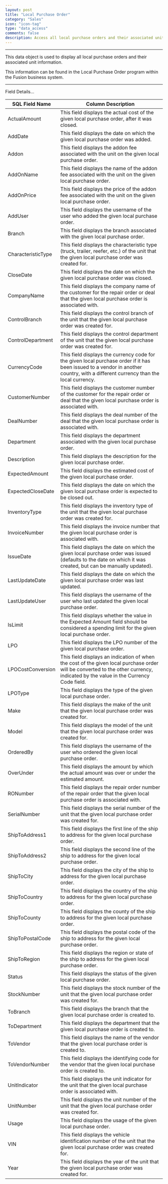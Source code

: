 ```yaml
---
layout: post
title: "Local Purchase Order"
category: "Sales"
icon: "icon-tag"
type: "data_access"
comments: falsedescription: Access all local purchase orders and their associated unit information
---
```


---
This data object is used to display all local purchase orders and their
associated unit information.

This information can be found in the Local Purchase Order program within the
Fusion business system.

 <!-- SQL VIEW:  **vwSM_SSR_LPO**



 -->  <hr>Field Details...

| **SQL Field Name** | **Column Description**                                                                                                                                                            |
|---|---|
| ActualAmount       | This field displays the actual cost of the given local purchase order, after it was closed.                                                                                       |
| AddDate            | This field displays the date on which the given local purchase order was added.                                                                                                   |
| Addon              | This field displays the addon fee associated with the unit on the given local purchase order.                                                                                     |
| AddOnName          | This field displays the name of the addon fee associated with the unit on the given local purchase order.                                                                         |
| AddOnPrice         | This field displays the price of the addon fee associated with the unit on the given local purchase order.                                                                        |
| AddUser            | This field displays the username of the user who added the given local purchase order.                                                                                            |
| Branch             | This field displays the branch associated with the given local purchase order.                                                                                                    |
| CharacteristicType | This field displays the characteristic type (truck, trailer, reefer, etc.) of the unit that the given local purchase order was created for.                                       |
| CloseDate          | This field displays the date on which the given local purchase order was closed.                                                                                                  |
| CompanyName        | This field displays the company name of the customer for the repair order or deal that the given local purchase order is associated with.                                         |
| ControlBranch      | This field displays the control branch of the unit that the given local purchase order was created for.                                                                           |
| ControlDepartment  | This field displays the control department of the unit that the given local purchase order was created for.                                                                       |
| CurrencyCode       | This field displays the currency code for the given local purchase order if it has been issued to a vendor in another country, with a different currency than the local currency. |
| CustomerNumber     | This field displays the customer number of the customer for the repair order or deal that the given local purchase order is associated with.                                      |
| DealNumber         | This field displays the deal number of the deal that the given local purchase order is associated with.                                                                           |
| Department         | This field displays the department associated with the given local purchase order.                                                                                                |
| Description        | This field displays the description for the given local purchase order.                                                                                                           |
| ExpectedAmount     | This field displays the estimated cost of the given local purchase order.                                                                                                         |
| ExpectedCloseDate  | This field displays the date on which the given local purchase order is expected to be closed out.                                                                                |
| InventoryType      | This field displays the inventory type of the unit that the given local purchase order was created for.                                                                           |
| InvoiceNumber      | This field displays the invoice number that the given local purchase order is associated with.                                                                                    |
| IssueDate          | This field displays the date on which the given local purchase order was issued (defaults to the date on which it was created, but can be manually updated).                      |
| LastUpdateDate     | This field displays the date on which the given local purchase order was last updated.                                                                                            |
| LastUpdateUser     | This field displays the username of the user who last updated the given local purchase order.                                                                                     |
| IsLimit            | This field displays whether the value in the Expected Amount field should be considered a spending limit for the given local purchase order.                                      |
| LPO                | This field displays the LPO number of the given local purchase order.                                                                                                             |
| LPOCostConversion  | This field displays an indication of when the cost of the given local purchase order will be converted to the other currency, indicated by the value in the Currency Code field.  |
| LPOType            | This field displays the type of the given local purchase order.                                                                                                                   |
| Make               | This field displays the make of the unit that the given local purchase order was created for.                                                                                     |
| Model              | This field displays the model of the unit that the given local purchase order was created for.                                                                                    |
| OrderedBy          | This field displays the username of the user who ordered the given local purchase order.                                                                                          |
| OverUnder          | This field displays the amount by which the actual amount was over or under the estimated amount.                                                                                 |
| RONumber           | This field displays the repair order number of the repair order that the given local purchase order is associated with.                                                           |
| SerialNumber       | This field displays the serial number of the unit that the given local purchase order was created for.                                                                            |
| ShipToAddress1     | This field displays the first line of the ship to address for the given local purchase order.                                                                                     |
| ShipToAddress2     | This field displays the second line of the ship to address for the given local purchase order.                                                                                    |
| ShipToCity         | This field displays the city of the ship to address for the given local purchase order.                                                                                           |
| ShipToCountry      | This field displays the country of the ship to address for the given local purchase order.                                                                                        |
| ShipToCounty       | This field displays the county of the ship to address for the given local purchase order.                                                                                         |
| ShipToPostalCode   | This field displays the postal code of the ship to address for the given local purchase order.                                                                                    |
| ShipToRegion       | This field displays the region or state of the ship to address for the given local purchase order.                                                                                |
| Status             | This field displays the status of the given local purchase order.                                                                                                                 |
| StockNumber        | This field displays the stock number of the unit that the given local purchase order was created for.                                                                             |
| ToBranch           | This field displays the branch that the given local purchase order is created to.                                                                                                 |
| ToDepartment       | This field displays the department that the given local purchase order is created to.                                                                                             |
| ToVendor           | This field displays the name of the vendor that the given local purchase order is created to.                                                                                     |
| ToVendorNumber     | This field displays the identifying code for the vendor that the given local purchase order is created to.                                                                        |
| UnitIndicator      | This field displays the unit indicator for the unit that the given local purchase order is associated with.                                                                       |
| UnitNumber         | This field displays the unit number of the unit that the given local purchase order was created for.                                                                              |
| Usage              | This field displays the usage of the given local purchase order.                                                                                                                  |
| VIN                | This field displays the vehicle identification number of the unit that the given local purchase order was created for.                                                            |
| Year               | This field displays the year of the unit that the given local purchase order was created for.                                                                                     |